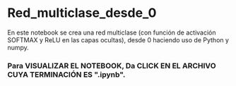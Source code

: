 # Red_multiclase_desde_0
En este notebook se crea una red multiclase (con función de activación SOFTMAX y ReLU en las capas ocultas), desde 0 haciendo uso de Python y numpy.  

### Para VISUALIZAR EL NOTEBOOK, Da CLICK EN EL ARCHIVO CUYA TERMINACIÓN ES ".ipynb".
